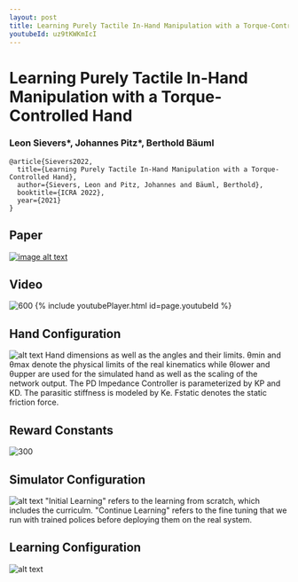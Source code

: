 ```yaml
---
layout: post
title: Learning Purely Tactile In-Hand Manipulation with a Torque-Controlled Hand
youtubeId: uz9tKWKmIcI
---
```



# Learning Purely Tactile In-Hand Manipulation with a Torque-Controlled Hand
### Leon Sievers\*, Johannes Pitz\*, Berthold Bäuml

```
@article{Sievers2022,
  title={Learning Purely Tactile In-Hand Manipulation with a Torque-Controlled Hand},
  author={Sievers, Leon and Pitz, Johannes and Bäuml, Berthold},
  booktitle={ICRA 2022},
  year={2021}
}
```

## Paper

[![image alt text](resources/paper.png)](resources/2022-icra-manipulation.pdf)

## Video

![600](https://www.youtube.com/watch?v=uz9tKWKmIcI)
{% include youtubePlayer.html id=page.youtubeId %}

## Hand Configuration

![alt text](resources/hand_size.png)
Hand dimensions as well as the angles and their limits. θmin and θmax denote the physical limits of the real kinematics while θlower and θupper are used for the simulated hand as well as the scaling of the network output. The PD Impedance Controller is parameterized by KP and KD. The parasitic stiffness is modeled by Ke. Fstatic denotes the static friction force. 

## Reward Constants

![300](resources/reward.png)


## Simulator Configuration

![alt text](resources/param_sim.png)
"Initial Learning" refers to the learning from scratch, which includes the curriculm. "Continue Learning" refers to the fine tuning that we run with trained polices before deploying them on the real system. 

## Learning Configuration

![alt text](resources/param_learn.png)
